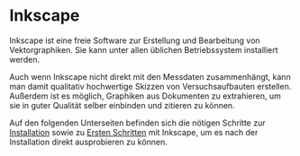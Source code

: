 # Inkscape

Inkscape ist eine freie Software zur Erstellung und Bearbeitung von Vektorgraphiken.
Sie kann unter allen üblichen Betriebssystem installiert werden.

Auch wenn Inkscape nicht direkt mit den Messdaten zusammenhängt, kann man damit qualitativ hochwertige Skizzen von Versuchsaufbauten erstellen.
Außerdem ist es möglich, Graphiken aus Dokumenten zu extrahieren, um sie in guter Qualität selber einbinden und zitieren zu können.

Auf den folgenden Unterseiten befinden sich die nötigen Schritte zur [Installation](./02_02_01_inkscape_Installation.md) sowie zu [Ersten Schritten](./02_02_02_inkscape_Erste_Schritte.md) mit Inkscape, um es nach der Installation direkt ausprobieren zu können.

